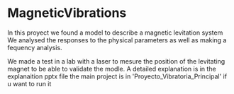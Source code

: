 # MagneticVibrations

In this proyect we found a model to describe a magnetic levitation system 
We analysed the responses to the physical parameters as well as making a fequency analysis. 

We made a test in a lab with a laser to mesure the position of the levitating magnet to be able to validate the modle.
A detailed explanation is in the explanaition pptx file
the main project is in 'Proyecto_Vibratoria_Principal' if u want to run it
